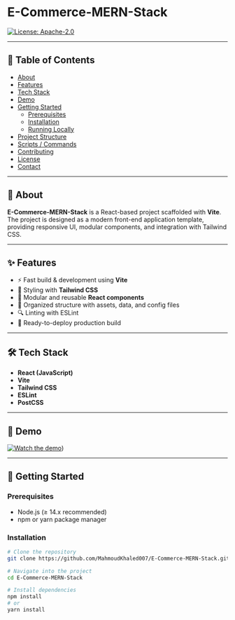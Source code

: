 # E-Commerce-MERN-Stack

[![License: Apache-2.0](https://img.shields.io/badge/License-Apache%202.0-blue.svg)](LICENSE)

---

## 📖 Table of Contents

- [About](#about)  
- [Features](#features)  
- [Tech Stack](#tech-stack)  
- [Demo](#demo)  
- [Getting Started](#getting-started)  
  - [Prerequisites](#prerequisites)  
  - [Installation](#installation)  
  - [Running Locally](#running-locally)  
- [Project Structure](#project-structure)  
- [Scripts / Commands](#scripts--commands)  
- [Contributing](#contributing)  
- [License](#license)  
- [Contact](#contact)  

---

## 📌 About

**E-Commerce-MERN-Stack** is a React-based project scaffolded with **Vite**.  
The project is designed as a modern front-end application template, providing responsive UI, modular components, and integration with Tailwind CSS.

---

## ✨ Features

- ⚡️ Fast build & development using **Vite**  
- 🎨 Styling with **Tailwind CSS**  
- 🧩 Modular and reusable **React components**  
- 📂 Organized structure with assets, data, and config files  
- 🔍 Linting with ESLint  
- 🚀 Ready-to-deploy production build  

---

## 🛠 Tech Stack

- **React (JavaScript)**  
- **Vite**  
- **Tailwind CSS**  
- **ESLint**  
- **PostCSS**  

---

## 🎥 Demo


[![Watch the demo](https://img.shields.io/badge/▶️%20Watch-Demo-red)](https://youtu.be/FHUcXzXb72I))

---

## 🚀 Getting Started

### Prerequisites

- Node.js (≥ 14.x recommended)  
- npm or yarn package manager  

### Installation

```bash
# Clone the repository
git clone https://github.com/MahmoudKhaled007/E-Commerce-MERN-Stack.git

# Navigate into the project
cd E-Commerce-MERN-Stack

# Install dependencies
npm install
# or
yarn install
